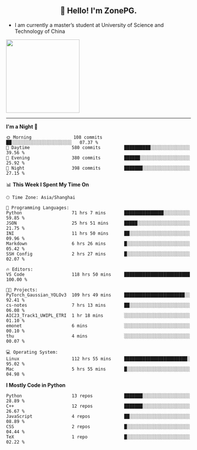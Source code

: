 <h2 align="center">👋 Hello! I'm ZonePG.</h2>

- I am currently a master’s student at University of Science and Technology of China

<img height=200 align="center" src="https://github-readme-stats.vercel.app/api?username=zonepg" />

-------

<!--START_SECTION:waka-->
**I'm a Night 🦉** 

```text
🌞 Morning                108 commits         ██░░░░░░░░░░░░░░░░░░░░░░░   07.37 % 
🌆 Daytime                580 commits         ██████████░░░░░░░░░░░░░░░   39.56 % 
🌃 Evening                380 commits         ██████░░░░░░░░░░░░░░░░░░░   25.92 % 
🌙 Night                  398 commits         ███████░░░░░░░░░░░░░░░░░░   27.15 % 
```


📊 **This Week I Spent My Time On** 

```text
🕑︎ Time Zone: Asia/Shanghai

💬 Programming Languages: 
Python                   71 hrs 7 mins       ███████████████░░░░░░░░░░   59.85 % 
JSON                     25 hrs 51 mins      █████░░░░░░░░░░░░░░░░░░░░   21.75 % 
INI                      11 hrs 50 mins      ██░░░░░░░░░░░░░░░░░░░░░░░   09.96 % 
Markdown                 6 hrs 26 mins       █░░░░░░░░░░░░░░░░░░░░░░░░   05.42 % 
SSH Config               2 hrs 27 mins       █░░░░░░░░░░░░░░░░░░░░░░░░   02.07 % 

🔥 Editors: 
VS Code                  118 hrs 50 mins     █████████████████████████   100.00 % 

🐱‍💻 Projects: 
PyTorch_Gaussian_YOLOv3  109 hrs 49 mins     ███████████████████████░░   92.41 % 
cs-notes                 7 hrs 13 mins       ██░░░░░░░░░░░░░░░░░░░░░░░   06.08 % 
AIC23_Track1_UWIPL_ETRI  1 hr 18 mins        ░░░░░░░░░░░░░░░░░░░░░░░░░   01.10 % 
emonet                   6 mins              ░░░░░░░░░░░░░░░░░░░░░░░░░   00.10 % 
thu                      4 mins              ░░░░░░░░░░░░░░░░░░░░░░░░░   00.07 % 

💻 Operating System: 
Linux                    112 hrs 55 mins     ████████████████████████░   95.02 % 
Mac                      5 hrs 55 mins       █░░░░░░░░░░░░░░░░░░░░░░░░   04.98 % 
```

**I Mostly Code in Python** 

```text
Python                   13 repos            ███████░░░░░░░░░░░░░░░░░░   28.89 % 
C++                      12 repos            ███████░░░░░░░░░░░░░░░░░░   26.67 % 
JavaScript               4 repos             ██░░░░░░░░░░░░░░░░░░░░░░░   08.89 % 
CSS                      2 repos             █░░░░░░░░░░░░░░░░░░░░░░░░   04.44 % 
TeX                      1 repo              █░░░░░░░░░░░░░░░░░░░░░░░░   02.22 % 
```




<!--END_SECTION:waka-->
